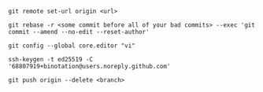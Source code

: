 `git remote set-url origin <url>`

`git rebase -r <some commit before all of your bad commits> --exec 'git commit --amend --no-edit --reset-author'`

`git config --global core.editor "vi"`

`ssh-keygen -t ed25519 -C '68807919+binotation@users.noreply.github.com'`

`git push origin --delete <branch>`
